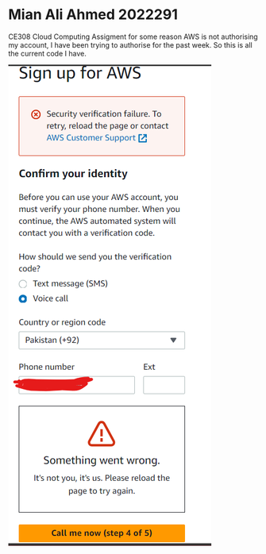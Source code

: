 # Mian Ali Ahmed 2022291

CE308 Cloud Computing Assigment
for some reason AWS is not authorising my account, I have been trying to authorise for the past week.
So this is all the current code I have. 

![AWS account Security](image.png)